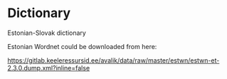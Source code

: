 # Dictionary
Estonian-Slovak dictionary

Estonian Wordnet could be downloaded from here:

 https://gitlab.keeleressursid.ee/avalik/data/raw/master/estwn/estwn-et-2.3.0.dump.xml?inline=false
